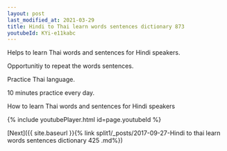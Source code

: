 ```yaml
---
layout: post
last_modified_at: 2021-03-29
title: Hindi to Thai learn words sentences dictionary 873 
youtubeId: KYi-e11kabc
---
```

 
 
Helps to learn Thai words and sentences for Hindi speakers.

Opportunitiy to repeat the words sentences. 

Practice Thai language. 
 
10 minutes practice every day. 
 
How to learn Thai words and sentences for Hindi speakers 
 
{% include youtubePlayer.html id=page.youtubeId %}
 
 
[Next]({{ site.baseurl }}{% link  split1/_posts/2017-09-27-Hindi to thai learn words sentences dictionary 425 .md%})
 
